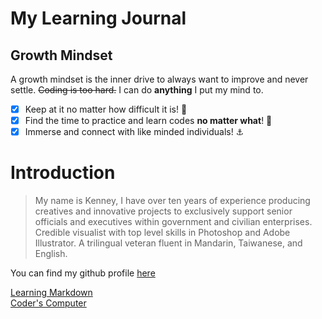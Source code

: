 # My Learning Journal
>
## Growth Mindset
A growth mindset is the inner drive to always want to improve and never settle. ~~Coding is too hard.~~ I can do **anything** I put my mind to. 

- [x] Keep at it no matter how difficult it is! 📝
- [x] Find the time to practice and learn codes **no matter what**! 🥊
- [x] Immerse and connect with like minded individuals! ⚓

# Introduction

>My name is Kenney, I have over ten years of experience producing creatives and innovative projects to exclusively support senior officials and executives within government and civilian enterprises. Credible visualist with top level skills in Photoshop and Adobe Illustrator. A trilingual veteran fluent in Mandarin, Taiwanese, and English.

You can find my github profile [here](https://github.com/kenney-yang)

[Learning Markdown](https://kenney-yang.github.io/reading-notes/learning-markdown)   
[Coder's Computer](https://kenney-yang.github.io/reading-notes/coder-computer)
